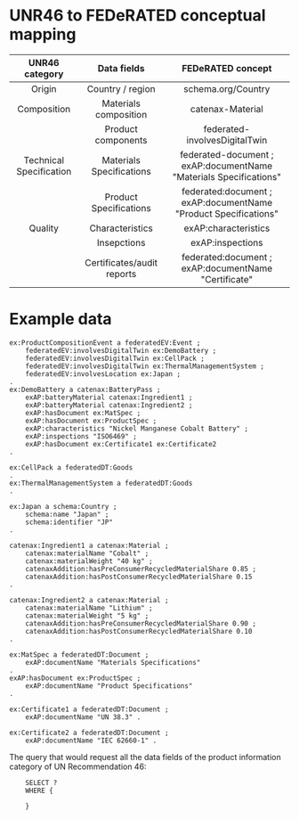 # UNR46 to FEDeRATED conceptual mapping

| UNR46 category              | Data fields | FEDeRATED concept |
| :----------------: | :------: |:----: |
| Origin        |   Country / region   | schema.org/Country |
| Composition           |   Materials composition   | catenax-Material |
|| Product components| federated-involvesDigitalTwin  |
| Technical Specification    |  Materials Specifications   | federated-document ; exAP:documentName "Materials Specifications" |
| | Product Specifications | federated:document ; exAP:documentName "Product Specifications" |
| Quality | Characteristics | exAP:characteristics |
| | Insepctions | exAP:inspections |
| | Certificates/audit reports | federated:document ; exAP:documentName "Certificate" | 

# Example data

    ex:ProductCompositionEvent a federatedEV:Event ;
        federatedEV:involvesDigitalTwin ex:DemoBattery ;
        federatedEV:involvesDigitalTwin ex:CellPack ;
        federatedEV:involvesDigitalTwin ex:ThermalManagementSystem ;
        federatedEV:involvesLocation ex:Japan ;
    .
    ex:DemoBattery a catenax:BatteryPass ;
        exAP:batteryMaterial catenax:Ingredient1 ;
        exAP:batteryMaterial catenax:Ingredient2 ;
        exAP:hasDocument ex:MatSpec ;
        exAP:hasDocument ex:ProductSpec ;
        exAP:characteristics "Nickel Manganese Cobalt Battery" ;
        exAP:inspections "ISO6469" ;
        exAP:hasDocument ex:Certificate1 ex:Certificate2 
    .
    
    ex:CellPack a federatedDT:Goods 
    .
    ex:ThermalManagementSystem a federatedDT:Goods 
    .

    ex:Japan a schema:Country ;
        schema:name "Japan" ;
        schema:identifier "JP" 
    .

    catenax:Ingredient1 a catenax:Material ;
        catenax:materialName "Cobalt" ;
        catenax:materialWeight "40 kg" ;
        catenaxAddition:hasPreConsumerRecycledMaterialShare 0.85 ;
        catenaxAddition:hasPostConsumerRecycledMaterialShare 0.15
    .

    catenax:Ingredient2 a catenax:Material ;
        catenax:materialName "Lithium" ;
        catenax:materialWeight "5 kg" ;
        catenaxAddition:hasPreConsumerRecycledMaterialShare 0.90 ;
        catenaxAddition:hasPostConsumerRecycledMaterialShare 0.10
    .

    ex:MatSpec a federatedDT:Document ;
        exAP:documentName "Materials Specifications"
    .
    exAP:hasDocument ex:ProductSpec ;
        exAP:documentName "Product Specifications"
    .

    ex:Certificate1 a federatedDT:Document ;
        exAP:documentName "UN 38.3" .
    
    ex:Certificate2 a federatedDT:Document ;
        exAP:documentName "IEC 62660-1" .


The query that would request all the data fields of the product information category of UN Recommendation 46:

        SELECT ?
        WHERE {
            
        }